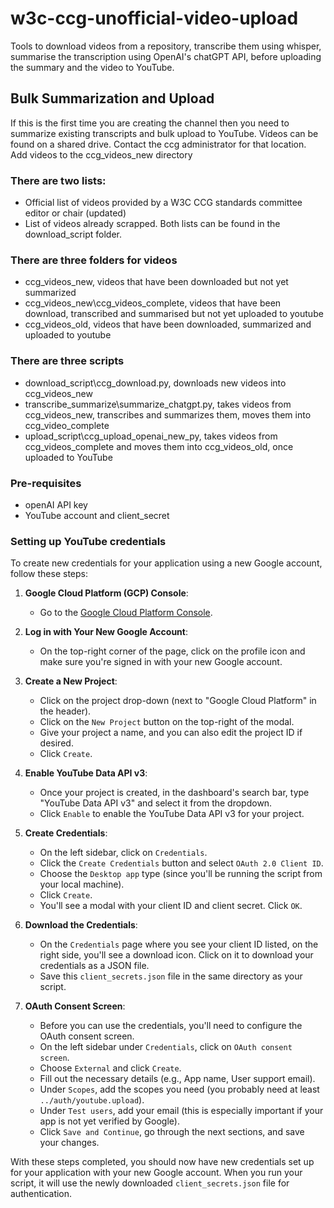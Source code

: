 # w3c-ccg-unofficial-video-upload
Tools to download videos from a repository, transcribe them using whisper, summarise the transcription using OpenAI's chatGPT API, before uploading the summary and the video to YouTube.

## Bulk Summarization and Upload
If this is the first time you are creating the channel then you need to summarize existing transcripts and bulk upload to YouTube.
Videos can be found on a shared drive. Contact the ccg administrator for that location.
Add videos to the ccg_videos_new directory

### There are two lists:
- Official list of videos provided by a W3C CCG standards committee editor or chair (updated)
- List of videos already scrapped.
Both lists can be found in the download_script folder. 

### There are three folders for videos
- ccg_videos_new, videos that have been downloaded but not yet summarized
- ccg_videos_new\ccg_videos_complete, videos that have been download, transcribed and summarised but not yet uploaded to youtube
- ccg_videos_old, videos that have been downloaded, summarized and uploaded to youtube

### There are three scripts
- download_script\ccg_download.py, downloads new videos into ccg_videos_new
- transcribe_summarize\summarize_chatgpt.py, takes videos from ccg_videos_new, transcribes and summarizes them, moves them into ccg_video_complete
- upload_script\ccg_upload_openai_new_py, takes videos from ccg_videos_complete and moves them into ccg_videos_old, once uploaded to YouTube

### Pre-requisites
- openAI API key
- YouTube account and client_secret

### Setting up YouTube credentials
To create new credentials for your application using a new Google account, follow these steps:

1. **Google Cloud Platform (GCP) Console**:
   - Go to the [Google Cloud Platform Console](https://console.cloud.google.com/).

2. **Log in with Your New Google Account**:
   - On the top-right corner of the page, click on the profile icon and make sure you're signed in with your new Google account.

3. **Create a New Project**:
   - Click on the project drop-down (next to "Google Cloud Platform" in the header).
   - Click on the `New Project` button on the top-right of the modal.
   - Give your project a name, and you can also edit the project ID if desired.
   - Click `Create`.

4. **Enable YouTube Data API v3**:
   - Once your project is created, in the dashboard's search bar, type "YouTube Data API v3" and select it from the dropdown.
   - Click `Enable` to enable the YouTube Data API v3 for your project.

5. **Create Credentials**:
   - On the left sidebar, click on `Credentials`.
   - Click the `Create Credentials` button and select `OAuth 2.0 Client ID`.
   - Choose the `Desktop app` type (since you'll be running the script from your local machine).
   - Click `Create`.
   - You'll see a modal with your client ID and client secret. Click `OK`.

6. **Download the Credentials**:
   - On the `Credentials` page where you see your client ID listed, on the right side, you'll see a download icon. Click on it to download your credentials as a JSON file.
   - Save this `client_secrets.json` file in the same directory as your script.

7. **OAuth Consent Screen**:
   - Before you can use the credentials, you'll need to configure the OAuth consent screen.
   - On the left sidebar under `Credentials`, click on `OAuth consent screen`.
   - Choose `External` and click `Create`.
   - Fill out the necessary details (e.g., App name, User support email).
   - Under `Scopes`, add the scopes you need (you probably need at least `../auth/youtube.upload`).
   - Under `Test users`, add your email (this is especially important if your app is not yet verified by Google).
   - Click `Save and Continue`, go through the next sections, and save your changes.

With these steps completed, you should now have new credentials set up for your application with your new Google account. When you run your script, it will use the newly downloaded `client_secrets.json` file for authentication.
